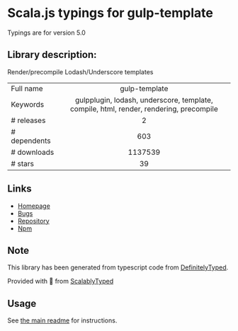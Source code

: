 
# Scala.js typings for gulp-template

Typings are for version 5.0

## Library description:
Render/precompile Lodash/Underscore templates

|                    |                 |
| ------------------ | :-------------: |
| Full name          | gulp-template |
| Keywords           | gulpplugin, lodash, underscore, template, compile, html, render, rendering, precompile |
| # releases         | 2 |
| # dependents       | 603 |
| # downloads        | 1137539 |
| # stars            | 39 |

## Links
- [Homepage](https://github.com/sindresorhus/gulp-template#readme)
- [Bugs](https://github.com/sindresorhus/gulp-template/issues)
- [Repository](https://github.com/sindresorhus/gulp-template)
- [Npm](https://www.npmjs.com/package/gulp-template)
    


## Note
This library has been generated from typescript code from [DefinitelyTyped](https://definitelytyped.org).

Provided with :purple_heart: from [ScalablyTyped](https://github.com/oyvindberg/ScalablyTyped)

## Usage
See [the main readme](../../readme.md) for instructions.


